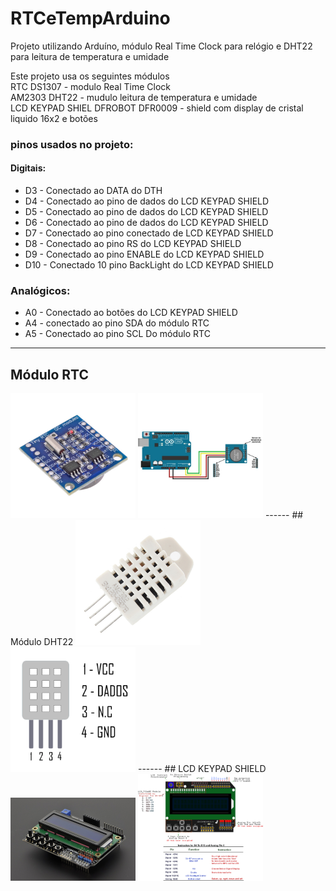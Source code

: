 # RTCeTempArduino  
Projeto utilizando Arduíno, módulo Real Time Clock para relógio e DHT22 para leitura de temperatura e umidade


Este projeto usa os seguintes módulos  
RTC DS1307 - modulo Real Time Clock  
AM2303 DHT22 - mudulo leitura de temperatura e umidade  
LCD KEYPAD SHIEL DFROBOT DFR0009 - shield com display de cristal liquido 16x2 e botões  

### pinos usados no projeto:  
#### Digitais:
- D3 - Conectado ao DATA do DTH  
- D4 - Conectado ao pino de dados do LCD KEYPAD SHIELD  
- D5 - Conectado ao pino de dados do LCD KEYPAD SHIELD  
- D6 - Conectado ao pino de dados do LCD KEYPAD SHIELD  
- D7 - Conectado ao pino conectado de LCD KEYPAD SHIELD  
- D8 - Conectado ao pino RS do LCD KEYPAD SHIELD  
- D9 - Conectado ao pino ENABLE do LCD KEYPAD SHIELD  
- D10 - Conectado 10 pino BackLight do LCD KEYPAD SHIELD  
 
 ### Analógicos:  
 - A0 - Conectado ao botões do LCD KEYPAD SHIELD   
 - A4 - conectado ao pino SDA do módulo RTC  
 - A5 - Conectado ao pino SCL Do módulo RTC  

------
## Módulo RTC
<img src="imagens/58634_16882.jpg" alt="drawing" width="200"/>
<img src="imagens/550xN-14.jpg" alt="drawing" width="200"/>
------
## Módulo DHT22
<img src="imagens/SKU031549-.2.jpg" alt="drawing" width="200"/>
<img src="imagens/Pinagem_DHT22.png" alt="drawing" width="200"/>
------
## LCD KEYPAD SHIELD
<img src="imagens/9f6d85ab07f449260915a40d5e54d418.jpg" alt="drawing" width="200"/>
<img src="imagens/dcbe7050311b516ea93f84fa4a59e55d.png" alt="drawing" width="200"/>


